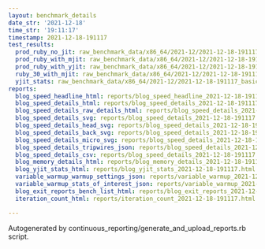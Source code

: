 ```yaml
---
layout: benchmark_details
date_str: '2021-12-18'
time_str: '19:11:17'
timestamp: 2021-12-18-191117
test_results:
  prod_ruby_no_jit: raw_benchmark_data/x86_64/2021-12/2021-12-18-191117_basic_benchmark_prod_ruby_no_jit.json
  prod_ruby_with_mjit: raw_benchmark_data/x86_64/2021-12/2021-12-18-191117_basic_benchmark_prod_ruby_with_mjit.json
  prod_ruby_with_yjit: raw_benchmark_data/x86_64/2021-12/2021-12-18-191117_basic_benchmark_prod_ruby_with_yjit.json
  ruby_30_with_mjit: raw_benchmark_data/x86_64/2021-12/2021-12-18-191117_basic_benchmark_ruby_30_with_mjit.json
  yjit_stats: raw_benchmark_data/x86_64/2021-12/2021-12-18-191117_basic_benchmark_yjit_stats.json
reports:
  blog_speed_headline_html: reports/blog_speed_headline_2021-12-18-191117.html
  blog_speed_details_html: reports/blog_speed_details_2021-12-18-191117.html
  blog_speed_details_raw_details_html: reports/blog_speed_details_2021-12-18-191117.raw_details.html
  blog_speed_details_svg: reports/blog_speed_details_2021-12-18-191117.svg
  blog_speed_details_head_svg: reports/blog_speed_details_2021-12-18-191117.head.svg
  blog_speed_details_back_svg: reports/blog_speed_details_2021-12-18-191117.back.svg
  blog_speed_details_micro_svg: reports/blog_speed_details_2021-12-18-191117.micro.svg
  blog_speed_details_tripwires_json: reports/blog_speed_details_2021-12-18-191117.tripwires.json
  blog_speed_details_csv: reports/blog_speed_details_2021-12-18-191117.csv
  blog_memory_details_html: reports/blog_memory_details_2021-12-18-191117.html
  blog_yjit_stats_html: reports/blog_yjit_stats_2021-12-18-191117.html
  variable_warmup_warmup_settings_json: reports/variable_warmup_2021-12-18-191117.warmup_settings.json
  variable_warmup_stats_of_interest_json: reports/variable_warmup_2021-12-18-191117.stats_of_interest.json
  blog_exit_reports_bench_list_html: reports/blog_exit_reports_2021-12-18-191117.bench_list.html
  iteration_count_html: reports/iteration_count_2021-12-18-191117.html

---
```

Autogenerated by continuous_reporting/generate_and_upload_reports.rb script.
